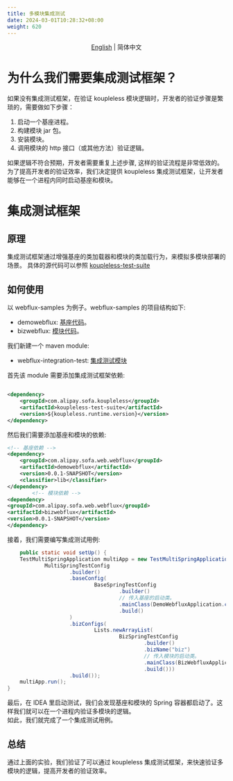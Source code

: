```yaml
---
title: 多模块集成测试
date: 2024-03-01T10:28:32+08:00
weight: 620
---
```



<div align="center">

[English](./README.md) | 简体中文

</div>

# 为什么我们需要集成测试框架？

如果没有集成测试框架，在验证 koupleless 模块逻辑时，开发者的验证步骤是繁琐的，需要做如下步骤：

1. 启动一个基座进程。
2. 构建模块 jar 包。
3. 安装模块。
4. 调用模块的 http 接口（或其他方法）验证逻辑。

如果逻辑不符合预期，开发者需要重复上述步骤, 这样的验证流程是非常低效的。
为了提高开发者的验证效率，我们决定提供 koupleless 集成测试框架，让开发者能够在一个进程内同时启动基座和模块。

# 集成测试框架

## 原理

集成测试框架通过增强基座的类加载器和模块的类加载行为，来模拟多模块部署的场景。
具体的源代码可以参照 [koupleless-test-suite](https://github.com/koupleless/runtime/tree/main/koupleless-ext/koupleless-test-suite)

## 如何使用

以 webflux-samples 为例子。webflux-samples 的项目结构如下:

- demowebflux: [基座代码](https://github.com/koupleless/samples/tree/main/springboot-samples/web/webflux/demowebflux)。
- bizwebflux: [模块代码](https://github.com/koupleless/samples/tree/main/springboot-samples/web/webflux/bizwebflux)。

我们新建一个 maven module:

- webflux-integration-test:  [集成测试模块](https://github.com/koupleless/samples/tree/main/springboot-samples/web/webflux/demowebflux)

首先该 module 需要添加集成测试框架依赖:

```xml

<dependency>
    <groupId>com.alipay.sofa.koupleless</groupId>
    <artifactId>koupleless-test-suite</artifactId>
    <version>${koupleless.runtime.version}</version>
</dependency>
```

然后我们需要添加基座和模块的依赖:

```xml
<!-- 基座依赖 -->
<dependency>
    <groupId>com.alipay.sofa.web.webflux</groupId>
    <artifactId>demowebflux</artifactId>
    <version>0.0.1-SNAPSHOT</version>
    <classifier>lib</classifier>
</dependency>
        <!-- 模块依赖 -->
<dependency>
<groupId>com.alipay.sofa.web.webflux</groupId>
<artifactId>bizwebflux</artifactId>
<version>0.0.1-SNAPSHOT</version>
</dependency>
```

接着，我们需要编写集成测试用例:

```java
    public static void setUp() {
    TestMultiSpringApplication multiApp = new TestMultiSpringApplication(
            MultiSpringTestConfig
                    .builder()
                    .baseConfig(
                            BaseSpringTestConfig
                                    .builder()
                                    // 传入基座的启动类。
                                    .mainClass(DemoWebfluxApplication.class)
                                    .build()
                    )
                    .bizConfigs(
                            Lists.newArrayList(
                                    BizSpringTestConfig
                                            .builder()
                                            .bizName("biz")
                                            // 传入模块的启动类。
                                            .mainClass(BizWebfluxApplication.class)
                                            .build()))
                    .build());
    multiApp.run();
}
```

最后，在 IDEA 里启动测试，我们会发现基座和模块的 Spring
容器都启动了。这样我们就可以在一个进程内验证多模块的逻辑。<br/>
如此，我们就完成了一个集成测试用例。

## 总结

通过上面的实验，我们验证了可以通过 koupleless 集成测试框架，来快速验证多模块的逻辑，提高开发者的验证效率。